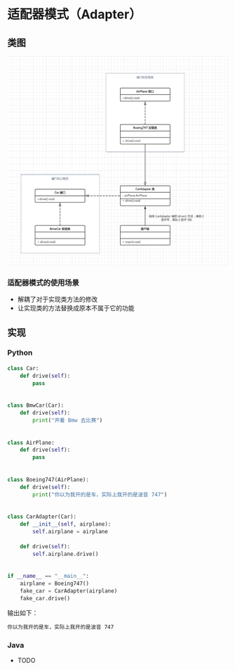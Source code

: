 # 适配器模式（Adapter）

## 类图

![](https://raw.githubusercontent.com/hsxhr-10/Blog/master/image/%E8%AE%BE%E8%AE%A1%E6%A8%A1%E5%BC%8F-20.png)

### 适配器模式的使用场景

- 解耦了对于实现类方法的修改
- 让实现类的方法替换成原本不属于它的功能

## 实现

### Python

```python
class Car:
    def drive(self):
        pass


class BmwCar(Car):
    def drive(self):
        print("开着 Bmw 去比赛")


class AirPlane:
    def drive(self):
        pass


class Boeing747(AirPlane):
    def drive(self):
        print("你以为我开的是车，实际上我开的是波音 747")


class CarAdapter(Car):
    def __init__(self, airplane):
        self.airplane = airplane

    def drive(self):
        self.airplane.drive()


if __name__ == "__main__":
    airplane = Boeing747()
    fake_car = CarAdapter(airplane)
    fake_car.drive()
```

输出如下：

```BASH
你以为我开的是车，实际上我开的是波音 747
```

### Java

- TODO
